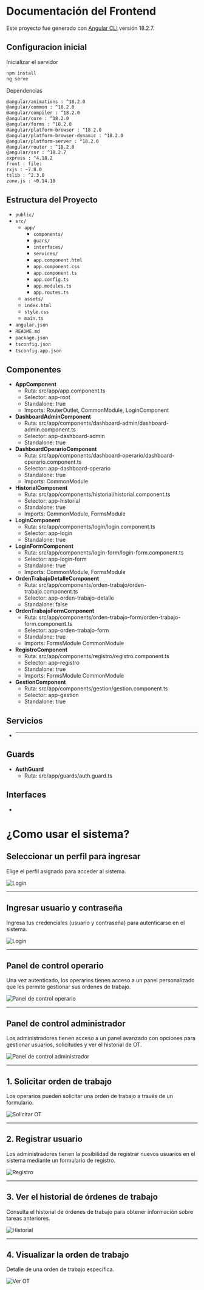 # Documentación del Frontend

Este proyecto fue generado con [Angular CLI](https://github.com/angular/angular-cli) versión 18.2.7.

## Configuracion inicial
Inicializar el servidor
```bash
npm install
ng serve
```
Dependencias
```bash
@angular/animations : ^18.2.0
@angular/common : ^18.2.0
@angular/compiler : ^18.2.0
@angular/core : ^18.2.0
@angular/forms : ^18.2.0
@angular/platform-browser : ^18.2.0
@angular/platform-browser-dynamic : ^18.2.0
@angular/platform-server : ^18.2.0
@angular/router : ^18.2.0
@angular/ssr : ^18.2.7
express : ^4.18.2
front : file:
rxjs : ~7.8.0
tslib : ^2.3.0
zone.js : ~0.14.10
```
## Estructura del Proyecto
- `public/`
- `src/`
  - `app/`
    - `components/`
    - `guars/`
    - `interfaces/`
    - `services/`
    - `app.component.html`
    - `app.component.css`
    - `app.component.ts`
    - `app.config.ts`
    - `app.modules.ts`
    - `app.routes.ts`
  - `assets/`
  - `index.html`
  - `style.css`
  - `main.ts`
- `angular.json`
- `README.md`
- `package.json`
- `tsconfig.json`
- `tsconfig.app.json`
  
## Componentes
- **AppComponent**
  - Ruta: src/app/app.component.ts
  - Selector: app-root
  - Standalone: true
  - Imports: RouterOutlet, CommonModule, LoginComponent
- **DashboardAdminComponent**
  - Ruta: src/app/components/dashboard-admin/dashboard-admin.component.ts
  - Selector: app-dashboard-admin
  - Standalone: true
- **DashboardOperarioComponent**
  - Ruta: src/app/components/dashboard-operario/dashboard-operario.component.ts
  - Selector: app-dashboard-operario
  - Standalone: true
  - Imports: CommonModule
- **HistorialComponent**
  - Ruta: src/app/components/historial/historial.component.ts
  - Selector: app-historial
  - Standalone: true
  - Imports: CommonModule, FormsModule
- **LoginComponent**
  - Ruta: src/app/components/login/login.component.ts
  - Selector: app-login
  - Standalone: true
- **LoginFormComponent**
  - Ruta: src/app/components/login-form/login-form.component.ts
  - Selector: app-login-form
  - Standalone: true
  - Imports: CommonModule, FormsModule
- **OrdenTrabajoDetalleComponent**
  - Ruta: src/app/components/orden-trabajo/orden-trabajo.component.ts
  - Selector: app-orden-trabajo-detalle
  - Standalone: false
- **OrdenTrabajoFormComponent**
  - Ruta: src/app/components/orden-trabajo-form/orden-trabajo-form.component.ts
  - Selector: app-orden-trabajo-form
  - Standalone: true
  - Imports: FormsModule CommonModule
- **RegistroComponent**
  - Ruta: src/app/components/registro/registro.component.ts
  - Selector: app-registro
  - Standalone: true
  - Imports: FormsModule CommonModule
- **GestionComponent**
  - Ruta: src/app/components/gestion/gestion.component.ts
  - Selector: app-gestion
  - Standalone: true
 


## Servicios
- ****

## Guards
- **AuthGuard**
  - Ruta: src/app/guards/auth.guard.ts

## Interfaces
-

# ¿Como usar el sistema?

## Seleccionar un perfil para ingresar
<p align="left">
  Elige el perfil asignado para acceder al sistema.
</p>

![Login](https://github.com/amadoabaca/mantenimientoUTN/blob/master/frontend/public/interfaz/1-login.png)

---

## Ingresar usuario y contraseña
<p align="left">
  Ingresa tus credenciales (usuario y contraseña) para autenticarse en el sistema.
</p>

![Login](https://github.com/amadoabaca/mantenimientoUTN/blob/master/frontend/public/interfaz/2-login.png)

---

## Panel de control operario
<p align="left">
  Una vez autenticado, los operarios tienen acceso a un panel personalizado que les permite gestionar sus ordenes de trabajo.
</p>

![Panel de control operario](https://github.com/amadoabaca/mantenimientoUTN/blob/master/frontend/public/interfaz/4-panel-operario.png)

---

## Panel de control administrador
<p align="left">
  Los administradores tienen acceso a un panel avanzado con opciones para gestionar usuarios, solicitudes y ver el historial de OT.
</p>

![Panel de control administrador](https://github.com/amadoabaca/mantenimientoUTN/blob/master/frontend/public/interfaz/5-panel-admin.png)

---

## 1. Solicitar orden de trabajo
<p align="left">
  Los operarios pueden solicitar una orden de trabajo a través de un formulario.
</p>

![Solicitar OT](https://github.com/amadoabaca/mantenimientoUTN/blob/master/frontend/public/interfaz/7-generar-orden-trabajo.png)

---

## 2. Registrar usuario
<p align="left">
  Los administradores tienen la posibilidad de registrar nuevos usuarios en el sistema mediante un formulario de registro.
</p>

![Registro](https://github.com/amadoabaca/mantenimientoUTN/blob/master/frontend/public/interfaz/8-registro.png)

---

## 3. Ver el historial de órdenes de trabajo
<p align="left">
  Consulta el historial de órdenes de trabajo para obtener información sobre tareas anteriores.
</p>

![Historial](https://github.com/amadoabaca/mantenimientoUTN/blob/master/frontend/public/interfaz/9-historial.png)

---

## 4. Visualizar la orden de trabajo
<p align="left">
  Detalle de una orden de trabajo específica.
</p>

![Ver OT](https://github.com/amadoabaca/mantenimientoUTN/blob/master/frontend/public/interfaz/6-orden-trabajo.png)


